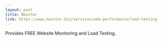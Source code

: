 ```yaml
---
layout: post
title: Neustar
link: https://www.neustar.biz/services/web-performance/load-testing
---
```


Provides FREE Website Monitoring and Load Testing.
